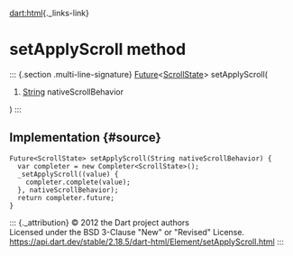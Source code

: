 [dart:html](../../dart-html/dart-html-library){._links-link}

setApplyScroll method
=====================

::: {.section .multi-line-signature}
[Future](../../dart-async/future-class)\<[ScrollState](../scrollstate-class)\>
setApplyScroll(

1.  [String](../../dart-core/string-class) nativeScrollBehavior

)
:::

Implementation {#source}
--------------

``` {.language-dart data-language="dart"}
Future<ScrollState> setApplyScroll(String nativeScrollBehavior) {
  var completer = new Completer<ScrollState>();
  _setApplyScroll((value) {
    completer.complete(value);
  }, nativeScrollBehavior);
  return completer.future;
}
```

::: {._attribution}
© 2012 the Dart project authors\
Licensed under the BSD 3-Clause \"New\" or \"Revised\" License.\
<https://api.dart.dev/stable/2.18.5/dart-html/Element/setApplyScroll.html>
:::
